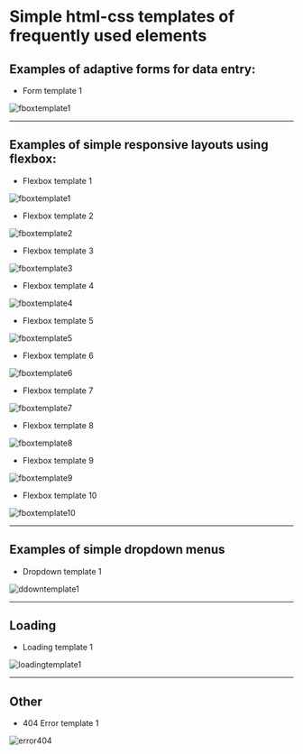 # Simple html-css templates of frequently used elements
## Examples of adaptive forms for data entry:

- Form template 1
  
![fboxtemplate1](./readmeImages/formCreateEvent.jpg "")

----

## Examples of simple responsive layouts using flexbox:

- Flexbox template 1
  
![fboxtemplate1](./readmeImages/flexboxT1.jpg "")

- Flexbox template 2
  
![fboxtemplate2](./readmeImages/flexboxT2.jpg "")

- Flexbox template 3
  
![fboxtemplate3](./readmeImages/flexboxT3.jpg "")

- Flexbox template 4
  
![fboxtemplate4](./readmeImages/flexboxT4.jpg "")

- Flexbox template 5
  
![fboxtemplate5](./readmeImages/flexboxT5.jpg "")

- Flexbox template 6
  
![fboxtemplate6](./readmeImages/flexboxT6.jpg "")

- Flexbox template 7
  
![fboxtemplate7](./readmeImages/flexboxT7.jpg "")

- Flexbox template 8
  
![fboxtemplate8](./readmeImages/flexboxT8.jpg "")

- Flexbox template 9
  
![fboxtemplate9](./readmeImages/flexboxT9.jpg "")

- Flexbox template 10
  
![fboxtemplate10](./readmeImages/flexboxT10.jpg "")


----

## Examples of simple dropdown menus

- Dropdown template 1

![ddowntemplate1](./readmeImages/dropdownT1.jpg "")



----

## Loading

- Loading template 1

![loadingtemplate1](./readmeImages/loadingT1.jpg "")



----

## Other

- 404 Error template 1

![error404](./readmeImages/404errorPage.jpg "")